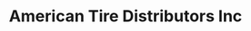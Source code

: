 ---
title: "American Tire Distributors Inc"
url: /augusta/american-tire-distributors-inc/
shop: tyres
---